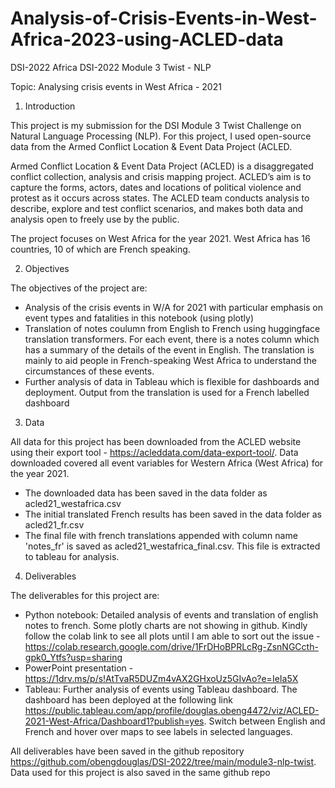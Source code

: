 # Analysis-of-Crisis-Events-in-West-Africa-2023-using-ACLED-data

DSI-2022
Africa DSI-2022
Module 3 Twist - NLP

Topic: Analysing crisis events in West Africa - 2021

1. Introduction

This project is my submission for the DSI Module 3 Twist Challenge on Natural Language Processing (NLP). For this project, I used open-source data from the Armed Conflict Location & Event Data Project (ACLED.

Armed Conflict Location & Event Data Project (ACLED) is a disaggregated conflict collection, analysis and crisis mapping project. ACLED’s aim is to capture the forms, actors, dates and locations of political violence and protest as it occurs across states. The ACLED team conducts analysis to describe, explore and test conflict scenarios, and makes both data and analysis open to freely use by the public.

The project focuses on West Africa for the year 2021. West Africa has 16 countries, 10 of which are French speaking.

2. Objectives

The objectives of the project are:

- Analysis of the crisis events in W/A for 2021 with particular emphasis on event types and fatalities in this notebook (using plotly)
- Translation of notes coulumn from English to French using huggingface translation transformers. For each event, there is a notes column which has a summary of the details of the event in English. The translation is mainly to aid people in French-speaking West Africa to understand the circumstances of these events.
- Further analysis of data in Tableau which is flexible for dashboards and deployment. Output from the translation is used for a French labelled dashboard

3. Data

All data for this project has been downloaded from the ACLED website using their export tool - https://acleddata.com/data-export-tool/. Data downloaded covered all event variables for Western Africa (West Africa) for the year 2021. 

- The downloaded data has been saved in the data folder as acled21_westafrica.csv
- The initial translated French results has been saved in the data folder as acled21_fr.csv
- The final file with french translations appended with column name 'notes_fr' is saved as acled21_westafrica_final.csv. This file is extracted to tableau for analysis.

4. Deliverables

The deliverables for this project are:
- Python notebook: Detailed analysis of events and translation of english notes to french. Some plotly charts are not showing in github. Kindly follow the colab link to see all plots until I am able to sort out the issue - https://colab.research.google.com/drive/1FrDHoBPRLcRg-ZsnNGCcth-gpk0_Ytfs?usp=sharing
- PowerPoint presentation - https://1drv.ms/p/s!AtTvaR5DUZm4vAX2GHxoUz5GIvAo?e=IeIa5X
- Tableau: Further analysis of events using Tableau dashboard. The dashboard has been deployed at the following link https://public.tableau.com/app/profile/douglas.obeng4472/viz/ACLED-2021-West-Africa/Dashboard1?publish=yes. Switch between English and French and hover over maps to see labels in selected languages.

All deliverables have been saved in the github repository https://github.com/obengdouglas/DSI-2022/tree/main/module3-nlp-twist. Data used for this project is also saved in the same github repo
